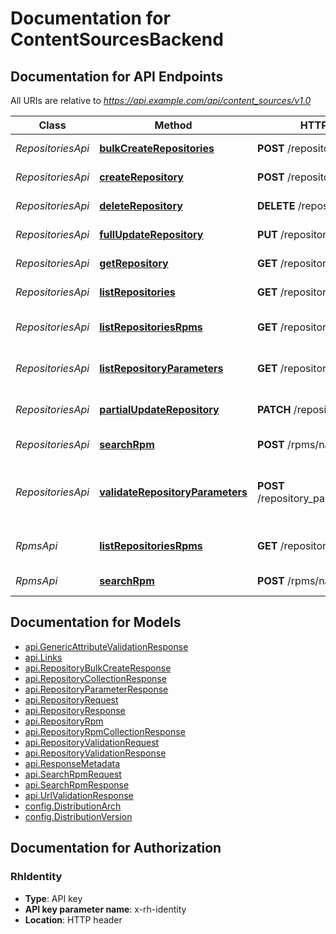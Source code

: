 # Documentation for ContentSourcesBackend

<a name="documentation-for-api-endpoints"></a>
## Documentation for API Endpoints

All URIs are relative to *https://api.example.com/api/content_sources/v1.0*

| Class | Method | HTTP request | Description |
|------------ | ------------- | ------------- | -------------|
| *RepositoriesApi* | [**bulkCreateRepositories**](Apis/RepositoriesApi.md#bulkcreaterepositories) | **POST** /repositories/bulk_create/ | Bulk create repositories |
*RepositoriesApi* | [**createRepository**](Apis/RepositoriesApi.md#createrepository) | **POST** /repositories/ | Create Repository |
*RepositoriesApi* | [**deleteRepository**](Apis/RepositoriesApi.md#deleterepository) | **DELETE** /repositories/{uuid} | Delete a repository |
*RepositoriesApi* | [**fullUpdateRepository**](Apis/RepositoriesApi.md#fullupdaterepository) | **PUT** /repositories/{uuid} | Update Repository |
*RepositoriesApi* | [**getRepository**](Apis/RepositoriesApi.md#getrepository) | **GET** /repositories/{uuid} | Get Repository |
*RepositoriesApi* | [**listRepositories**](Apis/RepositoriesApi.md#listrepositories) | **GET** /repositories/ | List Repositories |
*RepositoriesApi* | [**listRepositoriesRpms**](Apis/RepositoriesApi.md#listrepositoriesrpms) | **GET** /repositories/{uuid}/rpms | List Repositories RPMs |
*RepositoriesApi* | [**listRepositoryParameters**](Apis/RepositoriesApi.md#listrepositoryparameters) | **GET** /repository_parameters/ | List Repository Parameters |
*RepositoriesApi* | [**partialUpdateRepository**](Apis/RepositoriesApi.md#partialupdaterepository) | **PATCH** /repositories/{uuid} | Partial Update Repository |
*RepositoriesApi* | [**searchRpm**](Apis/RepositoriesApi.md#searchrpm) | **POST** /rpms/names | Search RPMs |
*RepositoriesApi* | [**validateRepositoryParameters**](Apis/RepositoriesApi.md#validaterepositoryparameters) | **POST** /repository_parameters/validate/ | Validate parameters prior to creating a repository |
| *RpmsApi* | [**listRepositoriesRpms**](Apis/RpmsApi.md#listrepositoriesrpms) | **GET** /repositories/{uuid}/rpms | List Repositories RPMs |
*RpmsApi* | [**searchRpm**](Apis/RpmsApi.md#searchrpm) | **POST** /rpms/names | Search RPMs |


<a name="documentation-for-models"></a>
## Documentation for Models

 - [api.GenericAttributeValidationResponse](./Models/api.GenericAttributeValidationResponse.md)
 - [api.Links](./Models/api.Links.md)
 - [api.RepositoryBulkCreateResponse](./Models/api.RepositoryBulkCreateResponse.md)
 - [api.RepositoryCollectionResponse](./Models/api.RepositoryCollectionResponse.md)
 - [api.RepositoryParameterResponse](./Models/api.RepositoryParameterResponse.md)
 - [api.RepositoryRequest](./Models/api.RepositoryRequest.md)
 - [api.RepositoryResponse](./Models/api.RepositoryResponse.md)
 - [api.RepositoryRpm](./Models/api.RepositoryRpm.md)
 - [api.RepositoryRpmCollectionResponse](./Models/api.RepositoryRpmCollectionResponse.md)
 - [api.RepositoryValidationRequest](./Models/api.RepositoryValidationRequest.md)
 - [api.RepositoryValidationResponse](./Models/api.RepositoryValidationResponse.md)
 - [api.ResponseMetadata](./Models/api.ResponseMetadata.md)
 - [api.SearchRpmRequest](./Models/api.SearchRpmRequest.md)
 - [api.SearchRpmResponse](./Models/api.SearchRpmResponse.md)
 - [api.UrlValidationResponse](./Models/api.UrlValidationResponse.md)
 - [config.DistributionArch](./Models/config.DistributionArch.md)
 - [config.DistributionVersion](./Models/config.DistributionVersion.md)


<a name="documentation-for-authorization"></a>
## Documentation for Authorization

<a name="RhIdentity"></a>
### RhIdentity

- **Type**: API key
- **API key parameter name**: x-rh-identity
- **Location**: HTTP header

